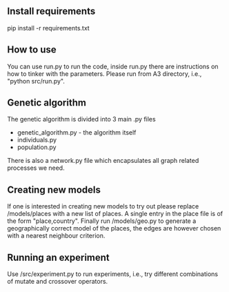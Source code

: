 ## Install requirements

pip install -r requirements.txt

## How to use

You can use run.py to run the code, inside run.py there are instructions on how to tinker with the parameters. Please run from A3 directory, i.e., "python src/run.py".

## Genetic algorithm

The genetic algorithm is divided into 3 main .py files

* genetic_algorithm.py - the algorithm itself
* individuals.py
* population.py

There is also a network.py file which encapsulates all graph related processes we need.

## Creating new models

If one is interested in creating new models to try out please replace /models/places with a new list of places.
A single entry in the place file is of the form "place,country". Finally run /models/geo.py to generate a geographically correct model of the places,
the edges are however chosen with a nearest neighbour criterion.

## Running an experiment

Use /src/experiment.py to run experiments, i.e., try different combinations of mutate and crossover operators.